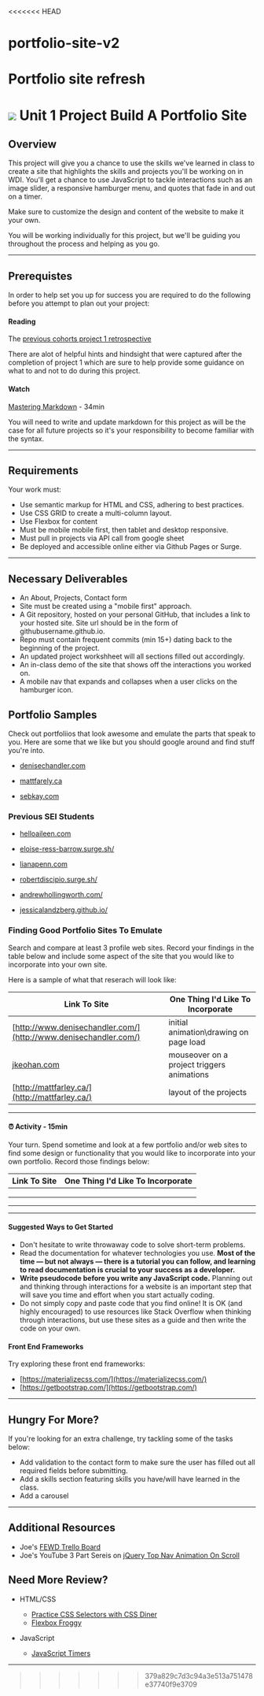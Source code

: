 <<<<<<< HEAD
# portfolio-site-v2

Portfolio site refresh
=======
# ![](https://ga-dash.s3.amazonaws.com/production/assets/logo-9f88ae6c9c3871690e33280fcf557f33.png) Unit 1 Project Build A Portfolio Site

## Overview

This project will give you a chance to use the skills we've learned in class to create a site that highlights the skills and projects you'll be working on in WDI. You'll get a chance to use JavaScript to tackle interactions such as an image slider, a responsive hamburger menu, and quotes that fade in and out on a timer.

Make sure to customize the design and content of the website to make it your own.

You will be working individually for this project, but we'll be guiding you throughout the process and helping as you go.

---

## Prerequistes

In order to help set you up for success you are required to do the following before you attempt to plan out your project:

#### Reading

 The [previous cohorts project 1 retrospective](previous-class-project-retrospective.md)

There are alot of helpful hints and hindsight that were captured after the completion of project 1 which are sure to help provide some guidance on what to and not to do during this project. 

#### Watch

 [Mastering Markdown](https://masteringmarkdown.com/) - 34min

 You will need to write and update markdown for this project as will be the case for all future projects so it's your responsibility to become familiar with the syntax.  

---

## Requirements

Your work must:

- Use semantic markup for HTML and CSS, adhering to best practices.
- Use CSS GRID to create a multi-column layout.
- Use Flexbox for content
- Must be mobile mobile first, then tablet and desktop responsive.
- Must pull in projects via API call from google sheet 
- Be deployed and accessible online either via Github Pages or Surge. 
---

## Necessary Deliverables

- An About, Projects, Contact form 
- Site must be created using a "mobile first" approach. 
- A Git repository, hosted on your personal GitHub, that includes a link to your hosted site. Site url should be in the form of githubusername.github.io. 
- Repo must contain frequent commits (min 15+) dating back to the beginning of the project.
- An updated project workshheet will all sections filled out accordingly. 
- An in-class demo of the site that shows off the interactions you worked on.
- A mobile nav that expands and collapses when a user clicks on the hamburger icon.

## Portfolio Samples

Check out portfoliios that look awesome and emulate the parts that speak to you. Here are some that we like but you should google around and find stuff you're into.

 - [denisechandler.com](http://www.denisechandler.com/)

 - [mattfarely.ca](http://mattfarley.ca/)

 - [sebkay.com](http://sebkay.com/)
 
 ### Previous SEI Students

 - [helloaileen.com](http://helloaileen.com)
 
 - [eloise-ress-barrow.surge.sh/](http://eloise-ress-barrow.surge.sh/#writing)

 - [lianapenn.com](https://www.lianapenn.com/)
 
 - [robertdiscipio.surge.sh/](http://robertdiscipio.surge.sh/)
 
 - [andrewhollingworth.com/](http://andrewhollingworth.com/)
 
 - [jessicalandzberg.github.io/](https://jessicalandzberg.github.io/Unit_1_Project/#myJourney0)
 


### Finding Good Portfolio Sites To Emulate 

Search and compare at least 3 profile web sites.  Record your findings in the table below and include some aspect of the site that you would like to incorporate into your own site. 

Here is a sample of what that reserach will look like:

Link To Site  | One Thing I'd Like To Incorporate | 
| ------------- | ------------- |
| [http://www.denisechandler.com/](http://www.denisechandler.com/)| initial animation\drawing on page load
|[jkeohan.com](http://jkeohan.com/) | mouseover on a project triggers animations |
| [http://mattfarley.ca/](http://mattfarley.ca/) |  layout of the projects

<hr>

#### <g-emoji class="g-emoji" alias="alarm_clock" fallback-src="https://github.githubassets.com/images/icons/emoji/unicode/23f0.png">⏰</g-emoji> Activity - 15min

Your turn. Spend sometime and look at a few portfolio  and/or web sites to find some design or functionality that you would like to incorporate into your own portfolio.  Record those findings below:

Link To Site  | One Thing I'd Like To Incorporate | 
| ------------- | ------------- |
| | 
| |  
|  |  

<hr>

---
#### Suggested Ways to Get Started

- Don't hesitate to write throwaway code to solve short-term problems.
- Read the documentation for whatever technologies you use. **Most of the time — but not always — there is a tutorial you can follow, and learning to read documentation is crucial to your success as a developer.**
- **Write pseudocode before you write any JavaScript code.** Planning out and thinking through interactions for a website is an important step that will save you time and effort when you start actually coding.
- Do not simply copy and paste code that you find online! It is OK (and highly encouraged) to use resources like Stack Overflow when thinking through interactions, but use these sites as a guide and then write the code on your own.

#### Front End Frameworks

Try exploring these front end frameworks:

- [https://materializecss.com/](https://materializecss.com/)
- [https://getbootstrap.com/](https://getbootstrap.com/)

---
## Hungry For More?

If you're looking for an extra challenge, try tackling some of the tasks below:

* Add validation to the contact form to make sure the user has filled out all required fields before submitting.
* Add a skills section featuring skills you have/will have learned in the class.
* Add a carousel 

---

## Additional Resources

- Joe's [FEWD Trello Board](https://trello.com/b/yqrvugBk/lectures)
- Joe's YouTube 3 Part Sereis on [jQuery Top Nav Animation On Scroll](https://www.youtube.com/watch?v=mRsF-a3qFZE&t=176s)


## Need More Review?


- HTML/CSS
	- [Practice CSS Selectors with CSS Diner](https://flukeout.github.io/)
	- [Flexbox Froggy](http://flexboxfroggy.com/)


- JavaScript
	- [JavaScript Timers](https://developer.mozilla.org/en-US/Add-ons/Code_snippets/Timers)

---
>>>>>>> 379a829c7d3c94a3e513a751478e37740f9e3709
